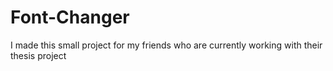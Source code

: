 # Font-Changer
I made this small project for my friends who are currently working with their thesis project
